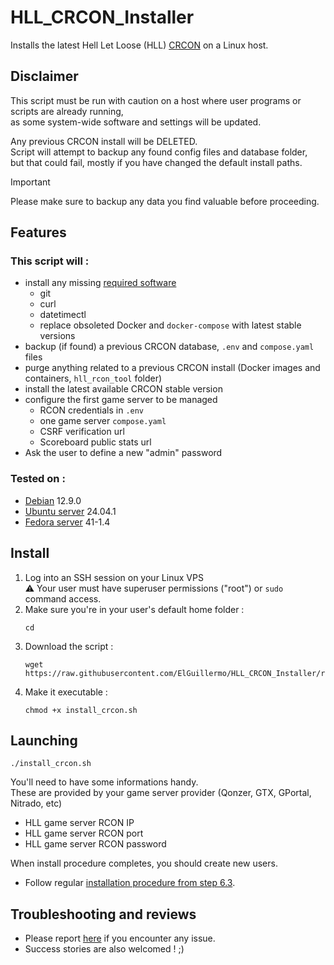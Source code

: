 # HLL_CRCON_Installer
Installs the latest Hell Let Loose (HLL) [CRCON](https://github.com/MarechJ/hll_rcon_tool) on a Linux host.

## Disclaimer

This script must be run with caution on a host where user programs or scripts are already running,  
as some system-wide software and settings will be updated.

Any previous CRCON install will be DELETED.  
Script will attempt to backup any found config files and database folder,  
but that could fail, mostly if you have changed the default install paths.  
   
> [!IMPORTANT]
> Please make sure to backup any data you find valuable before proceeding.

## Features

### This script will :
- install any missing [required software](https://github.com/MarechJ/hll_rcon_tool/wiki/Getting-Started-%E2%80%90-Requirements#software-requirements)
  - git
  - curl
  - datetimectl
  - replace obsoleted Docker and `docker-compose` with latest stable versions
- backup (if found) a previous CRCON database, `.env` and `compose.yaml` files
- purge anything related to a previous CRCON install (Docker images and containers, `hll_rcon_tool` folder)
- install the latest available CRCON stable version
- configure the first game server to be managed
  - RCON credentials in `.env`  
  - one game server `compose.yaml`
  - CSRF verification url
  - Scoreboard public stats url
- Ask the user to define a new "admin" password

### Tested on :  
- [Debian](https://www.debian.org/) 12.9.0
- [Ubuntu server](https://ubuntu.com/server) 24.04.1
- [Fedora server](https://fedoraproject.org/server/) 41-1.4

## Install

1. Log into an SSH session on your Linux VPS  
  :warning: Your user must have superuser permissions ("root") or `sudo` command access.  
2. Make sure you're in your user's default home folder :  
    ```shell
    cd
    ```  
3. Download the script :  
    ```shell
    wget https://raw.githubusercontent.com/ElGuillermo/HLL_CRCON_Installer/refs/heads/main/install_crcon.sh
    ```  
4. Make it executable :
    ```shell
    chmod +x install_crcon.sh
    ```

## Launching

```shell
./install_crcon.sh
```

You'll need to have some informations handy.  
These are provided by your game server provider (Qonzer, GTX, GPortal, Nitrado, etc)  
- HLL game server RCON IP
- HLL game server RCON port
- HLL game server RCON password

When install procedure completes, you should create new users.
- Follow regular [installation procedure from step 6.3](https://github.com/MarechJ/hll_rcon_tool/wiki/Getting-Started-%E2%80%90-Installation#3-create-you-own-users).

## Troubleshooting and reviews

- Please report [here](https://discord.com/channels/685692524442026020/1337758742447652895) if you encounter any issue.  
- Success stories are also welcomed ! ;)
